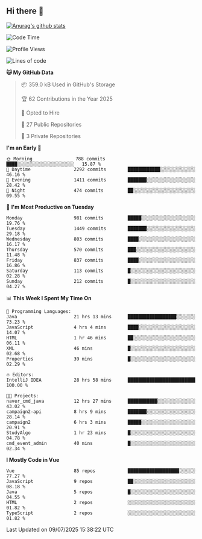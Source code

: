## Hi there 👋

[![Anurag's github stats](https://github-readme-stats.vercel.app/api?username=Songwonseok)](https://github.com/anuraghazra/github-readme-stats)



<!--START_SECTION:waka-->
![Code Time](http://img.shields.io/badge/Code%20Time-3%2C626%20hrs%2012%20mins-blue)

![Profile Views](http://img.shields.io/badge/Profile%20Views-0-blue)

![Lines of code](https://img.shields.io/badge/From%20Hello%20World%20I%27ve%20Written-34.8%20million%20lines%20of%20code-blue)

**🐱 My GitHub Data** 

> 📦 359.0 kB Used in GitHub's Storage 
 > 
> 🏆 62 Contributions in the Year 2025
 > 
> 💼 Opted to Hire
 > 
> 📜 27 Public Repositories 
 > 
> 🔑 3 Private Repositories 
 > 
**I'm an Early 🐤** 

```text
🌞 Morning                788 commits         ████░░░░░░░░░░░░░░░░░░░░░   15.87 % 
🌆 Daytime                2292 commits        ████████████░░░░░░░░░░░░░   46.16 % 
🌃 Evening                1411 commits        ███████░░░░░░░░░░░░░░░░░░   28.42 % 
🌙 Night                  474 commits         ██░░░░░░░░░░░░░░░░░░░░░░░   09.55 % 
```
📅 **I'm Most Productive on Tuesday** 

```text
Monday                   981 commits         █████░░░░░░░░░░░░░░░░░░░░   19.76 % 
Tuesday                  1449 commits        ███████░░░░░░░░░░░░░░░░░░   29.18 % 
Wednesday                803 commits         ████░░░░░░░░░░░░░░░░░░░░░   16.17 % 
Thursday                 570 commits         ███░░░░░░░░░░░░░░░░░░░░░░   11.48 % 
Friday                   837 commits         ████░░░░░░░░░░░░░░░░░░░░░   16.86 % 
Saturday                 113 commits         █░░░░░░░░░░░░░░░░░░░░░░░░   02.28 % 
Sunday                   212 commits         █░░░░░░░░░░░░░░░░░░░░░░░░   04.27 % 
```


📊 **This Week I Spent My Time On** 

```text
💬 Programming Languages: 
Java                     21 hrs 13 mins      ██████████████████░░░░░░░   73.23 % 
JavaScript               4 hrs 4 mins        ████░░░░░░░░░░░░░░░░░░░░░   14.07 % 
HTML                     1 hr 46 mins        ██░░░░░░░░░░░░░░░░░░░░░░░   06.11 % 
XML                      46 mins             █░░░░░░░░░░░░░░░░░░░░░░░░   02.68 % 
Properties               39 mins             █░░░░░░░░░░░░░░░░░░░░░░░░   02.29 % 

🔥 Editors: 
IntelliJ IDEA            28 hrs 58 mins      █████████████████████████   100.00 % 

🐱‍💻 Projects: 
naver_cmd_java           12 hrs 27 mins      ███████████░░░░░░░░░░░░░░   43.02 % 
campaign2-api            8 hrs 9 mins        ███████░░░░░░░░░░░░░░░░░░   28.14 % 
campaign2                6 hrs 3 mins        █████░░░░░░░░░░░░░░░░░░░░   20.91 % 
StudyAlgo                1 hr 23 mins        █░░░░░░░░░░░░░░░░░░░░░░░░   04.78 % 
cmd_event_admin          40 mins             █░░░░░░░░░░░░░░░░░░░░░░░░   02.34 % 
```

**I Mostly Code in Vue** 

```text
Vue                      85 repos            ███████████████████░░░░░░   77.27 % 
JavaScript               9 repos             ██░░░░░░░░░░░░░░░░░░░░░░░   08.18 % 
Java                     5 repos             █░░░░░░░░░░░░░░░░░░░░░░░░   04.55 % 
HTML                     2 repos             ░░░░░░░░░░░░░░░░░░░░░░░░░   01.82 % 
TypeScript               2 repos             ░░░░░░░░░░░░░░░░░░░░░░░░░   01.82 % 
```




 Last Updated on 09/07/2025 15:38:22 UTC
<!--END_SECTION:waka-->
